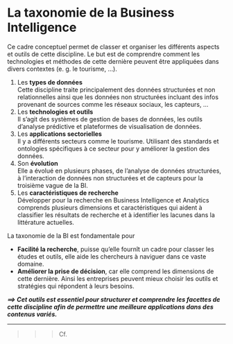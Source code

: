 # **La taxonomie de la Business Intelligence**

Ce cadre conceptuel permet de classer et organiser les différents aspects et outils de cette discipline. Le but est de comprendre comment les technologies et méthodes de cette dernière peuvent être appliquées dans divers contextes (e. g. le tourisme, …).

1. Les **types de données**  
   Cette discipline traite principalement des données structurées et non relationnelles ainsi que les données non structurées incluant des infos provenant de sources comme les réseaux sociaux, les capteurs, …
2. Les **technologies et outils**  
   Il s’agit des systèmes de gestion de bases de données, les outils d’analyse prédictive et plateformes de visualisation de données.
3. Les **applications sectorielles**  
   Il y a différents secteurs comme le tourisme. Utilisant des standards et ontologies spécifiques à ce secteur pour y améliorer la gestion des données.
4. Son **évolution**  
   Elle a évolué en plusieurs phases, de l’analyse de données structurées, à l’interaction de données non structurées et de capteurs pour la troisième vague de la BI.
5. Les **caractéristiques de recherche**  
   Développer pour la recherche en Business Intelligence et Analytics comprends plusieurs dimensions et caractéristiques qui aident à classifier les résultats de recherche et à identifier les lacunes dans la littérature actuelles.

La taxonomie de la BI est fondamentale pour
* **Facilité la recherche**, puisse qu’elle fournît un cadre pour classer les études et outils, elle aide les chercheurs à naviguer dans ce vaste domaine.
* **Améliorer la prise de décision**, car elle comprend les dimensions de cette dernière. Ainsi les entreprises peuvent mieux choisir les outils et stratégies qui répondent à leurs besoins.

_**⟹ Cet outils est essentiel pour structurer et comprendre les facettes de cette discipline afin de permettre une meilleure applications dans des contenus variés.**_
___
>>> Cf.  
